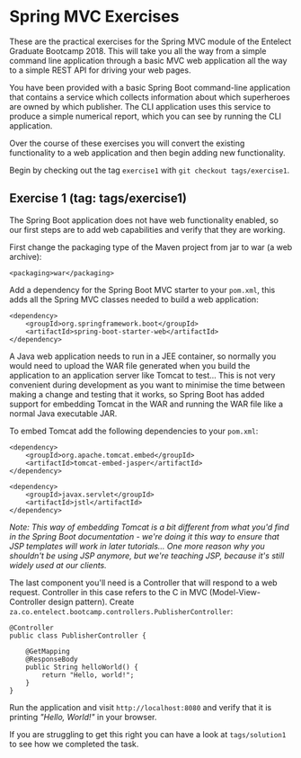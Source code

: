 # Spring MVC Exercises

These are the practical exercises for the Spring MVC module of the Entelect Graduate
Bootcamp 2018. This will take you all the way from a simple command line application
through a basic MVC web application all the way to a simple REST API for driving
your web pages.

You have been provided with a basic Spring Boot command-line application that
contains a service which collects information about which superheroes are owned
by which publisher. The CLI application uses this service to produce a simple
numerical report, which you can see by running the CLI application.

Over the course of these exercises you will convert the existing functionality
to a web application and then begin adding new functionality.

Begin by checking out the tag `exercise1` with `git checkout tags/exercise1`.

## Exercise 1 (tag: tags/exercise1)

The Spring Boot application does not have web functionality enabled, so our
first steps are to add web capabilities and verify that they are working.

First change the packaging type of the Maven project from jar to war (a
web archive):

```
<packaging>war</packaging>
```

Add a dependency for the Spring Boot MVC starter to your `pom.xml`, this adds
all the Spring MVC classes needed to build a web application:

```
<dependency>
    <groupId>org.springframework.boot</groupId>
    <artifactId>spring-boot-starter-web</artifactId>
</dependency>
```

A Java web application needs to run in a JEE container, so normally you would
need to upload the WAR file generated when you build the application to an
application server like Tomcat to test... This is not very convenient during
development as you want to minimise the time between making a change and
testing that it works, so Spring Boot has added support for embedding 
Tomcat in the WAR and running the WAR file like a normal Java executable JAR.

To embed Tomcat add the following dependencies to your `pom.xml`:

```
<dependency>
    <groupId>org.apache.tomcat.embed</groupId>
    <artifactId>tomcat-embed-jasper</artifactId>
</dependency>

<dependency>
    <groupId>javax.servlet</groupId>
    <artifactId>jstl</artifactId>
</dependency>
```

_Note: This way of embedding Tomcat is a bit different from what you'd find in
the Spring Boot documentation - we're doing it this way to ensure that JSP
templates will work in later tutorials... One more reason why you shouldn't be
using JSP anymore, but we're teaching JSP, because it's still widely used at
our clients._

The last component you'll need is a Controller that will respond to a web
request. Controller in this case refers to the C in MVC (Model-View-
Controller design pattern). Create
`za.co.entelect.bootcamp.controllers.PublisherController`:

```
@Controller
public class PublisherController {

    @GetMapping
    @ResponseBody
    public String helloWorld() {
        return "Hello, world!";
    }
}
```

Run the application and visit `http://localhost:8080` and verify that it is
printing _"Hello, World!"_ in your browser.

If you are struggling to get this right you can have a look at
`tags/solution1` to see how we completed the task.